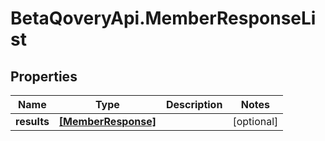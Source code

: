 # BetaQoveryApi.MemberResponseList

## Properties

Name | Type | Description | Notes
------------ | ------------- | ------------- | -------------
**results** | [**[MemberResponse]**](MemberResponse.md) |  | [optional] 


